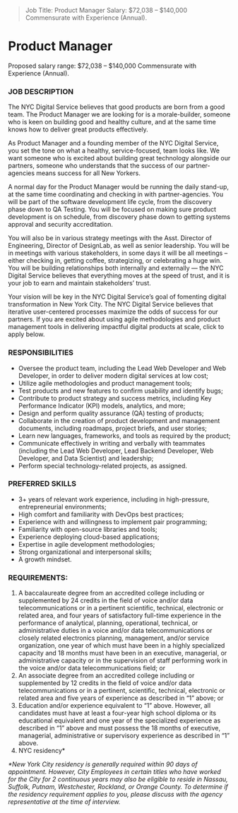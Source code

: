 > Job Title: Product Manager
> Salary: $72,038 – $140,000 Commensurate with Experience (Annual).



# Product Manager
Proposed salary range: $72,038 – $140,000 Commensurate with Experience (Annual).

### JOB DESCRIPTION
The NYC Digital Service believes that good products are born from a good team. The Product Manager we are looking for is a morale-builder, someone who is keen on building good and healthy culture, and at the same time knows how to deliver great products effectively.

As Product Manager and a founding member of the NYC Digital Service, you set the tone on what a healthy, service-focused, team looks like. We want someone who is excited about building great technology alongside our partners, someone who understands that the success of our partner-agencies means success for all New Yorkers.

A normal day for the Product Manager would be running the daily stand-up, at the same time coordinating and checking in with partner-agencies. You will be part of the software development life cycle, from the discovery phase down to QA Testing. You will be focused on making sure product development is on schedule, from discovery phase down to getting systems approval and security accreditation.

You will also be in various strategy meetings with the Asst. Director of Engineering, Director of DesignLab, as well as senior leadership. You will be in meetings with various stakeholders, in some days it will be all meetings – either checking in, getting coffee, strategizing, or celebrating a huge win. You will be building relationships both internally and externally — the NYC Digital Service believes that everything moves at the speed of trust, and it is your job to earn and maintain stakeholders’ trust.

Your vision will be key in the NYC Digital Service’s goal of fomenting digital transformation in New York City. The NYC Digital Service believes that iterative user-centered processes maximize the odds of success for our partners. If you are excited about using agile methodologies and product management tools in delivering impactful digital products at scale, click to apply below.

### RESPONSIBILITIES
-   Oversee the product team, including the Lead Web Developer and Web Developer, in order to deliver modern digital services at low cost;    
-   Utilize agile methodologies and product management tools;    
-   Test products and new features to confirm usability and identify bugs;    
-   Contribute to product strategy and success metrics, including Key Performance Indicator (KPI) models, analytics, and more;    
-   Design and perform quality assurance (QA) testing of products;    
-   Collaborate in the creation of product development and management documents, including roadmaps, project briefs, and user stories;    
-   Learn new languages, frameworks, and tools as required by the product;    
-   Communicate effectively in writing and verbally with teammates (including the Lead Web Developer, Lead Backend Developer, Web Developer, and Data Scientist) and leadership;    
-   Perform special technology-related projects, as assigned.
    
### PREFERRED SKILLS
-   3+ years of relevant work experience, including in high-pressure, entrepreneurial environments;    
-   High comfort and familiarity with DevOps best practices;    
-   Experience with and willingness to implement pair programming;    
-   Familiarity with open-source libraries and tools;    
-   Experience deploying cloud-based applications;    
-   Expertise in agile development methodologies;    
-   Strong organizational and interpersonal skills;    
-   A growth mindset.    

### REQUIREMENTS:
1.  A baccalaureate degree from an accredited college including or supplemented by 24 credits in the field of voice and/or data telecommunications or in a pertinent scientific, technical, electronic or related area, and four years of satisfactory full-time experience in the performance of analytical, planning, operational, technical, or administrative duties in a voice and/or data telecommunications or closely related electronics planning, management, and/or service organization, one year of which must have been in a highly specialized capacity and 18 months must have been in an executive, managerial, or administrative capacity or in the supervision of staff performing work in the voice and/or data telecommunications field; or    
2.  An associate degree from an accredited college including or supplemented by 12 credits in the field of voice and/or data telecommunications or in a pertinent, scientific, technical, electronic or related area and five years of experience as described in “1” above; or    
3.  Education and/or experience equivalent to “1” above. However, all candidates must have at least a four-year high school diploma or its educational equivalent and one year of the specialized experience as described in “1” above and must possess the 18 months of executive, managerial, administrative or supervisory experience as described in “1” above.    
4.  NYC residency*
    
<I>*New York City residency is generally required within 90 days of appointment. However, City Employees in certain titles who have worked for the City for 2 continuous years may also be eligible to reside in Nassau, Suffolk, Putnam, Westchester, Rockland, or Orange County. To determine if the residency requirement applies to you, please discuss with the agency representative at the time of interview.
